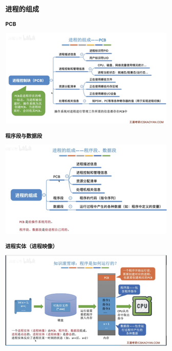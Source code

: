 

## 进程的组成
### PCB
![输入图片说明](/imgs/2025-09-11/IQ338PYzCwPxUcAE.png)

### 程序段与数据段
![输入图片说明](/imgs/2025-09-11/MdvmU9UiCSKjxs0v.png)


###  进程实体（进程映像）
![输入图片说明](/imgs/2025-09-11/YlDvN3kjj32U9pVy.png)



<!--stackedit_data:
eyJoaXN0b3J5IjpbLTI1NjQ0MTcxMiwxNDc4MDEzNDE3XX0=
-->